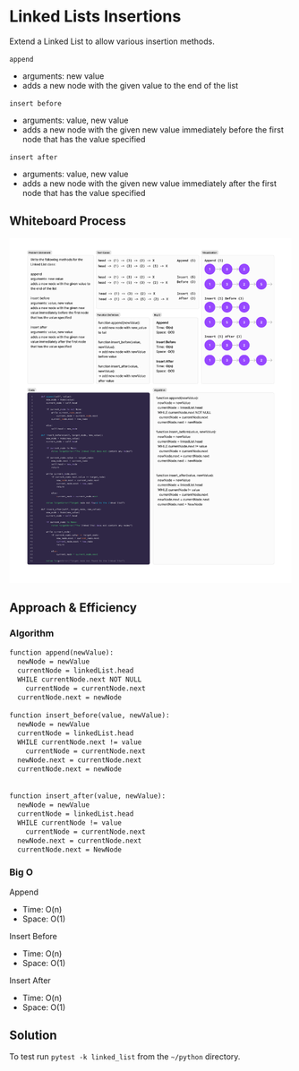 # Linked Lists Insertions
<!-- Description of the challenge -->
Extend a Linked List to allow various insertion methods.

`append`

- arguments: new value
- adds a new node with the given value to the end of the list

`insert before`

- arguments: value, new value
- adds a new node with the given new value immediately before the first node that has the value specified

`insert after`

- arguments: value, new value
- adds a new node with the given new value immediately after the first node that has the value specified

## Whiteboard Process
<!-- Embedded whiteboard image -->
![linked lists insertions whiteboard](./linked_list_insertions_whiteboard.png)

## Approach & Efficiency
<!-- What approach did you take? Why? What is the Big O space/time for this approach? -->
### Algorithm

```pseudocode
function append(newValue):
  newNode = newValue
  currentNode = linkedList.head
  WHILE currentNode.next NOT NULL
    currentNode = currentNode.next
  currentNode.next = newNode

function insert_before(value, newValue):
  newNode = newValue
  currentNode = linkedList.head
  WHILE currentNode.next != value
    currentNode = currentNode.next
  newNode.next = currentNode.next
  currentNode.next = newNode


function insert_after(value, newValue):
  newNode = newValue
  currentNode = linkedList.head
  WHILE currentNode != value
    currentNode = currentNode.next
  newNode.next = currentNode.next
  currentNode.next = NewNode
```

### Big O

Append

- Time:  O(n)
- Space:  O(1)

Insert Before

- Time:  O(n)
- Space:  O(1)

Insert After

- Time:  O(n)
- Space:  O(1)

## Solution
<!-- Show how to run your code, and examples of it in action -->
To test run `pytest -k linked_list` from the `~/python` directory.
